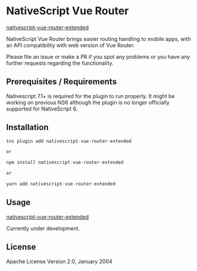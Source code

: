 # NativeScript Vue Router

[nativescript-vue-router-extended](https://github.com/mattCCC/nativescript-vue-router-extended)

NativeScript Vue Router brings easier routing handling to mobile apps, with an API compatibility with web version of Vue Router.

Please file an issue or make a PR if you spot any problems or you have any further requests regarding the functionality.

## Prerequisites / Requirements

Nativescript 7.1+ is required for the plugin to run properly. It might be working on previous NS6 although the plugin is no longer officially supported for NativeScript 6.

## Installation

```javascript
tns plugin add nativescript-vue-router-extended

or

npm install nativescript-vue-router-extended

or

yarn add nativescript-vue-router-extended
```

## Usage

[nativescript-vue-router-extended](https://www.npmjs.com/package/nativescript-vue-router-extended)

Currently under development.

## License

Apache License Version 2.0, January 2004
